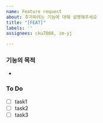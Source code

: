 ```yaml
---
name: Feature request
about: 추가하려는 기능에 대해 설명해주세요
title: "[FEAT]"
labels: ''
assignees: cku7808, im-yj

---
```


### 기능의 목적
- 

### To Do
- [ ] task1
- [ ] task2
- [ ] task3